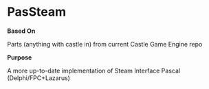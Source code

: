 # PasSteam



**Based On**

Parts (anything with castle in) from current Castle Game Engine repo

**Purpose**

A more up-to-date implementation of Steam Interface Pascal (Delphi/FPC+Lazarus)



